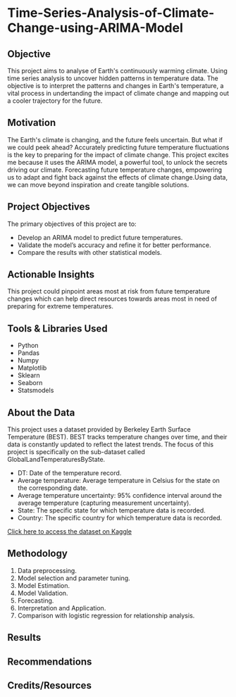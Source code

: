 # Time-Series-Analysis-of-Climate-Change-using-ARIMA-Model

## Objective
This project aims to analyse of Earth's continuously warming climate. Using time series analysis to uncover hidden patterns in temperature data. The objective is to interpret the patterns and changes in Earth's temperature, a vital process in undertanding the impact of climate change and mapping out a cooler trajectory for the future.


## Motivation
The Earth's climate is changing, and the future feels uncertain. But what if we could peek ahead? Accurately predicting future temperature fluctuations is the key to preparing for the impact of climate change. This project excites me because it uses the ARIMA model, a powerful tool, to unlock the secrets driving our climate. Forecasting future temperature changes, empowering us to adapt and fight back against the effects of climate change.Using data, we can move beyond inspiration and create tangible solutions.

## Project Objectives
The primary objectives of this project are to:
- Develop an ARIMA model to predict future temperatures.
- Validate the model’s accuracy and refine it for better performance.
- Compare the results with other statistical models.
  
## Actionable Insights 
This project could pinpoint areas most at risk from future temperature changes which can help direct resources towards areas most in need of preparing for extreme temperatures.

## Tools & Libraries Used
- Python 
- Pandas
- Numpy
- Matplotlib
- Sklearn
- Seaborn
- Statsmodels


## About the Data
This project uses a dataset provided by Berkeley Earth Surface Temperature (BEST). BEST tracks temperature changes over time, and their data is constantly updated to reflect the latest trends. The focus of this project is specifically on the sub-dataset called GlobalLandTemperaturesByState.

- DT: Date of the temperature record.
- Average temperature:	Average temperature in Celsius for the state on the corresponding date.
- Average temperature uncertainty:	95% confidence interval around the average temperature (capturing measurement uncertainty).
- State:	The specific state for which temperature data is recorded.
- Country:	The specific country for which temperature data is recorded.

[Click here to access the dataset on Kaggle](https://www.kaggle.com/datasets/berkeleyearth/climate-change-earth-surface-temperature-data?select=GlobalLandTemperaturesByState.csv)

## Methodology

1. Data preprocessing.
2. Model selection and parameter tuning.
3. Model Estimation.
4. Model Validation.
5. Forecasting.
6. Interpretation and Application.
7. Comparison with logistic regression for relationship analysis.

## Results

## Recommendations


## Credits/Resources
